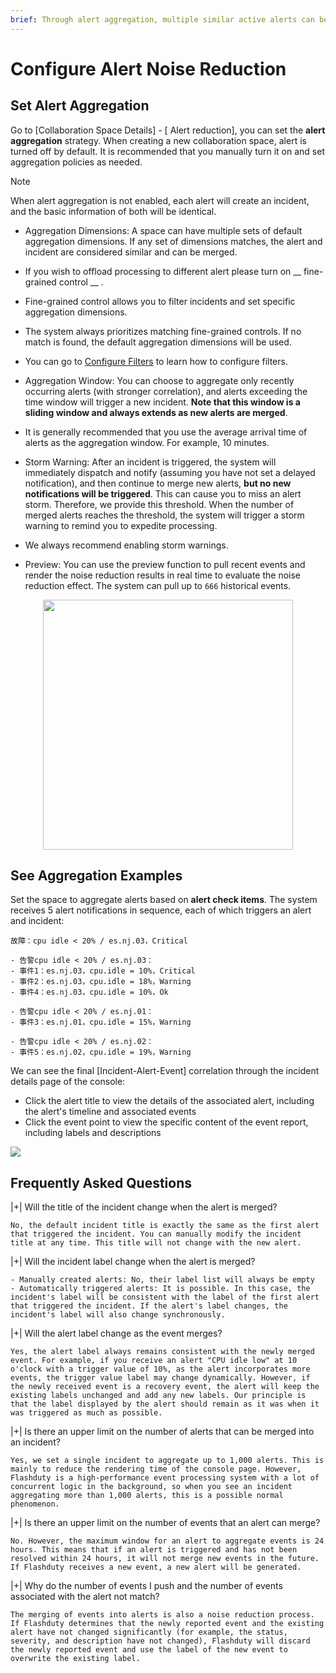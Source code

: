 ```yaml
---
brief: Through alert aggregation, multiple similar active alerts can be combined into a single incident, allowing for unified dispatch, notification, and handling. This can significantly reduce notification frequency and improve processing efficiency
---
```


# Configure Alert Noise Reduction

## Set Alert Aggregation
Go to [Collaboration Space Details] - [ Alert reduction], you can set the **alert aggregation** strategy. When creating a new collaboration space, alert is turned off by default. It is recommended that you manually turn it on and set aggregation policies as needed.

> [!NOTE]
> When alert aggregation is not enabled, each alert will create an incident, and the basic information of both will be identical.

- Aggregation Dimensions: A space can have multiple sets of default aggregation dimensions. If any set of dimensions matches, the alert and incident are considered similar and can be merged.

- If you wish to offload processing to different alert please turn on __ fine-grained control __ .
- Fine-grained control allows you to filter incidents and set specific aggregation dimensions.
- The system always prioritizes matching fine-grained controls. If no match is found, the default aggregation dimensions will be used.
- You can go to [Configure Filters](/conf/how_to_filter) to learn how to configure filters.

- Aggregation Window: You can choose to aggregate only recently occurring alerts (with stronger correlation), and alerts exceeding the time window will trigger a new incident. **Note that this window is a sliding window and always extends as new alerts are merged**.

- It is generally recommended that you use the average arrival time of alerts as the aggregation window. For example, 10 minutes.

- Storm Warning: After an incident is triggered, the system will immediately dispatch and notify (assuming you have not set a delayed notification), and then continue to merge new alerts, **but no new notifications will be triggered**. This can cause you to miss an alert storm. Therefore, we provide this threshold. When the number of merged alerts reaches the threshold, the system will trigger a storm warning to remind you to expedite processing.

- We always recommend enabling storm warnings.

- Preview: You can use the preview function to pull recent events and render the noise reduction results in real time to evaluate the noise reduction effect. The system can pull up to `666` historical events.

<img src="https://fcdoc.github.io/img/zh/flashduty/alter/what_is_noise_reduction/2.avif" style="display: block; margin: 0 auto;" height="400">

## See Aggregation Examples

Set the space to aggregate alerts based on **alert check items**. The system receives 5 alert notifications in sequence, each of which triggers an alert and incident:

```
故障：cpu idle < 20% / es.nj.03，Critical

- 告警cpu idle < 20% / es.nj.03：
- 事件1：es.nj.03，cpu.idle = 10%，Critical
- 事件2：es.nj.03，cpu.idle = 18%，Warning
- 事件4：es.nj.03，cpu.idle = 10%，Ok

- 告警cpu idle < 20% / es.nj.01：
- 事件3：es.nj.01，cpu.idle = 15%，Warning

- 告警cpu idle < 20% / es.nj.02：
- 事件5：es.nj.02，cpu.idle = 19%，Warning
```

We can see the final [Incident-Alert-Event] correlation through the incident details page of the console:
- Click the alert title to view the details of the associated alert, including the alert's timeline and associated events
- Click the event point to view the specific content of the event report, including labels and descriptions

![](https://fcdoc.github.io/img/zh/flashduty/alter/what_is_noise_reduction/3.avif)

## Frequently Asked Questions

|+| Will the title of the incident change when the alert is merged?

    No, the default incident title is exactly the same as the first alert that triggered the incident. You can manually modify the incident title at any time. This title will not change with the new alert.

|+| Will the incident label change when the alert is merged?

    - Manually created alerts: No, their label list will always be empty
    - Automatically triggered alerts: It is possible. In this case, the incident's label will be consistent with the label of the first alert that triggered the incident. If the alert's label changes, the incident's label will also change synchronously.

|+| Will the alert label change as the event merges?

    Yes, the alert label always remains consistent with the newly merged event. For example, if you receive an alert "CPU idle low" at 10 o'clock with a trigger value of 10%, as the alert incorporates more events, the trigger value label may change dynamically. However, if the newly received event is a recovery event, the alert will keep the existing labels unchanged and add any new labels. Our principle is that the label displayed by the alert should remain as it was when it was triggered as much as possible.

|+| Is there an upper limit on the number of alerts that can be merged into an incident?

    Yes, we set a single incident to aggregate up to 1,000 alerts. This is mainly to reduce the rendering time of the console page. However, Flashduty is a high-performance event processing system with a lot of concurrent logic in the background, so when you see an incident aggregating more than 1,000 alerts, this is a possible normal phenomenon.

|+| Is there an upper limit on the number of events that an alert can merge?

    No. However, the maximum window for an alert to aggregate events is 24 hours. This means that if an alert is triggered and has not been resolved within 24 hours, it will not merge new events in the future. If Flashduty receives a new event, a new alert will be generated.

|+| Why do the number of events I push and the number of events associated with the alert not match?

    The merging of events into alerts is also a noise reduction process. If Flashduty determines that the newly reported event and the existing alert have not changed significantly (for example, the status, severity, and description have not changed), Flashduty will discard the newly reported event and use the label of the new event to overwrite the existing label.